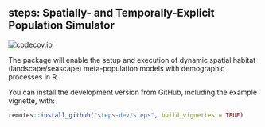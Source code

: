 **steps**: Spatially- and Temporally-Explicit Population Simulator
------------------------------------------------------------------
[![codecov.io](https://codecov.io/github/steps-dev/steps/coverage.svg?branch=master)](https://codecov.io/github/steps-dev/steps?branch=master)

The package will enable the setup and execution of dynamic spatial
habitat (landscape/seascape) meta-population models with demographic
processes in R.

You can install the development version from GitHub, including the
example vignette, with:

``` r
remotes::install_github("steps-dev/steps", build_vignettes = TRUE)
```

